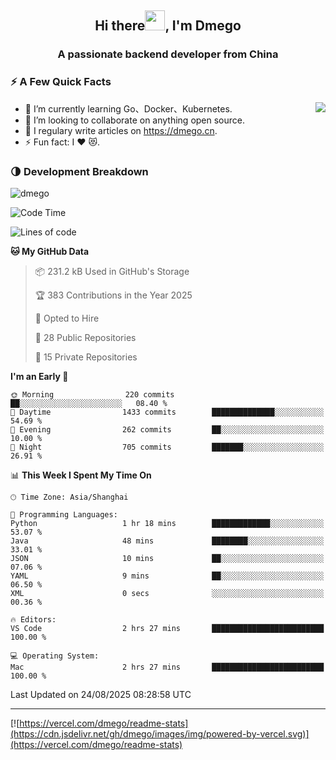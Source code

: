 <h2 align="center">Hi there<img src="https://cdn.jsdelivr.net/gh/dmego/images/img/Hi.gif" height="32" />, I'm Dmego </h2>
<h3 align="center">A passionate backend developer from China</h3>

### ⚡️ A Few Quick Facts

<img align="right" src="https://readme-stats-dmego.vercel.app/api?username=dmego&show_icons=true&icon_color=1573B3&hide_title=true&text_color=718096&bg_color=00000000&hide_border=true"/>

<ul>
    <li> 🌱 I’m currently learning Go、Docker、Kubernetes.</li>
    <li> 👯 I’m looking to collaborate on anything open source.</li>
    <li> 📝 I regulary write articles on <a href="https://dmego.cn">https://dmego.cn</a>.</li>
    <li> ⚡ Fun fact: I ❤️ 😻.</li>
</ul>

### 🌗 Development Breakdown

<img src="https://komarev.com/ghpvc/?username=dmego" alt="dmego" />

<!--START_SECTION:waka-->
![Code Time](http://img.shields.io/badge/Code%20Time-3%2C255%20hrs%2036%20mins-blue)

![Lines of code](https://img.shields.io/badge/From%20Hello%20World%20I%27ve%20Written-721.2%20thousand%20lines%20of%20code-blue)

**🐱 My GitHub Data** 

> 📦 231.2 kB Used in GitHub's Storage 
 > 
> 🏆 383 Contributions in the Year 2025
 > 
> 💼 Opted to Hire
 > 
> 📜 28 Public Repositories 
 > 
> 🔑 15 Private Repositories 
 > 
**I'm an Early 🐤** 

```text
🌞 Morning                220 commits         ██░░░░░░░░░░░░░░░░░░░░░░░   08.40 % 
🌆 Daytime                1433 commits        ██████████████░░░░░░░░░░░   54.69 % 
🌃 Evening                262 commits         ██░░░░░░░░░░░░░░░░░░░░░░░   10.00 % 
🌙 Night                  705 commits         ███████░░░░░░░░░░░░░░░░░░   26.91 % 
```


📊 **This Week I Spent My Time On** 

```text
🕑︎ Time Zone: Asia/Shanghai

💬 Programming Languages: 
Python                   1 hr 18 mins        █████████████░░░░░░░░░░░░   53.07 % 
Java                     48 mins             ████████░░░░░░░░░░░░░░░░░   33.01 % 
JSON                     10 mins             ██░░░░░░░░░░░░░░░░░░░░░░░   07.06 % 
YAML                     9 mins              ██░░░░░░░░░░░░░░░░░░░░░░░   06.50 % 
XML                      0 secs              ░░░░░░░░░░░░░░░░░░░░░░░░░   00.36 % 

🔥 Editors: 
VS Code                  2 hrs 27 mins       █████████████████████████   100.00 % 

💻 Operating System: 
Mac                      2 hrs 27 mins       █████████████████████████   100.00 % 
```


 Last Updated on 24/08/2025 08:28:58 UTC
<!--END_SECTION:waka-->

---

[![https://vercel.com/dmego/readme-stats](https://cdn.jsdelivr.net/gh/dmego/images/img/powered-by-vercel.svg)](https://vercel.com/dmego/readme-stats)

